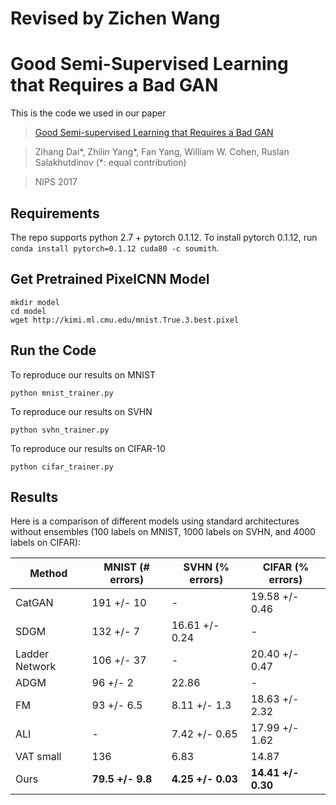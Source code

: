 # Revised by Zichen Wang

# Good Semi-Supervised Learning that Requires a Bad GAN

This is the code we used in our paper

>[Good Semi-supervised Learning that Requires a Bad GAN](https://arxiv.org/abs/1705.09783)

>Zihang Dai*, Zhilin Yang*, Fan Yang, William W. Cohen, Ruslan Salakhutdinov (*: equal contribution)

>NIPS 2017

## Requirements

The repo supports python 2.7 + pytorch 0.1.12. To install pytorch 0.1.12, run `conda install pytorch=0.1.12 cuda80 -c soumith`.

## Get Pretrained PixelCNN Model

```
mkdir model
cd model
wget http://kimi.ml.cmu.edu/mnist.True.3.best.pixel
```

## Run the Code

To reproduce our results on MNIST
```
python mnist_trainer.py
```

To reproduce our results on SVHN
```
python svhn_trainer.py
```

To reproduce our results on CIFAR-10
```
python cifar_trainer.py
```

## Results

Here is a comparison of different models using standard architectures without ensembles (100 labels on MNIST, 1000 labels on SVHN, and 4000 labels on CIFAR):

Method | MNIST (# errors) | SVHN (% errors) | CIFAR (% errors)
-- | -- | -- | --
CatGAN | 191 +/- 10 | - | 19.58 +/- 0.46
SDGM | 132 +/- 7 | 16.61 +/- 0.24 | -
Ladder Network | 106 +/- 37 | - | 20.40 +/- 0.47
ADGM | 96 +/- 2 | 22.86 | -
FM | 93 +/- 6.5 | 8.11 +/- 1.3 | 18.63 +/- 2.32
ALI | - | 7.42 +/- 0.65 | 17.99 +/- 1.62
VAT small | 136 | 6.83 | 14.87
Ours | **79.5 +/- 9.8** | **4.25 +/- 0.03** | **14.41 +/- 0.30**

